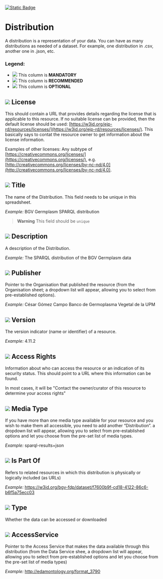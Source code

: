 [![Static Badge](https://img.shields.io/badge/lang-es-yellow?style=plastic)](../Es%20Documentation/Distribution.es.md)
# Distribution
A distribution is a representation of your data. You can have as many distributions as
needed of a dataset. For example, one distribution in .csv, another one in .json, etc.

### Legend:
- ![](https://placehold.jp/17/ff0000/000000/20x20.png?text=M) This column is **MANDATORY**
- ![](https://placehold.jp/17/ea9999/000000/20x20.png?text=R) This column is **RECOMMENDED**
- ![](https://placehold.jp/17/ffffff/000000/20x20.png?text=O) This column is **OPTIONAL**

## ![](https://placehold.jp/17/ff0000/000000/20x20.png?text=M) License
This should contain a URL that provides details regarding the license that is applicable to this resource.
If no suitable license can be provided, then the default license should be used:
[https://w3id.org/ejp-rd/resources/licenses/](https://w3id.org/ejp-rd/resources/licenses/). This basically says to contat the resource owner to get information about the license information.

 Examples of other licenses: 
Any subtype of [https://creativecommons.org/licenses/](https://creativecommons.org/licenses/),
e.g. [http://creativecommons.org/licenses/by-nc-nd/4.0](http://creativecommons.org/licenses/by-nc-nd/4.0).


## ![](https://placehold.jp/17/ff0000/000000/20x20.png?text=M) Title
The name of the Distribution. This field needs to be unique in this spreadsheet.

*Example:*
BGV Germplasm SPARQL distribution

> **Warning** This field should be `unique`




## ![](https://placehold.jp/17/ff0000/000000/20x20.png?text=M) Description
A description of the Distribution.

*Example:*
The SPARQL distribution of the BGV Germplasm data


## ![](https://placehold.jp/17/ff0000/000000/20x20.png?text=M) Publisher
Pointer to the Organisation that published the
resource (from the Organisation sheet; a dropdown list will appear, allowing you to select from pre-established options).

*Example:*
César Gómez Campo Banco de Germoplasma Vegetal de la UPM



## ![](https://placehold.jp/17/ff0000/000000/20x20.png?text=M) Version 
The version indicator (name or identifier) of a
resource.

*Example:*
4.11.2

## ![](https://placehold.jp/17/ea9999/000000/20x20.png?text=R) Access Rights
Information about who can access the
resource or an indication of its security status.
This should point to a URL where this
information can be found. 

In most cases, it will be "Contact the owner/curator of this resource to determine your access rights"



## ![](https://placehold.jp/17/ffffff/000000/20x20.png?text=O) Media Type
If you have more than one media type
available for your resource and you wish to
make them all accessible, you need to add
another “Distribution”. a dropdown list will appear, allowing you to select from pre-established options and let you choose from the pre-set list of media types.

*Example:*
sparql-results+json



## ![](https://placehold.jp/17/ffffff/000000/20x20.png?text=O) Is Part Of
Refers to related resources in which this
distribution is physically or logically included (as URLs)

*Example:*
https://w3id.org/bgv-fdp/dataset/f7600b9f-cd18-4122-86c6-b6f5a75ecc03




## ![](https://placehold.jp/17/ffffff/000000/20x20.png?text=O) Type
Whether the data can be accessed or downloaded

## ![](https://placehold.jp/17/ffffff/000000/20x20.png?text=O) AccessService

Pointer to the Access Service that makes the data available through this distribution (from the Data Service shee, a dropdown list will appear, allowing you to select from pre-established options and let you choose from the pre-set list of media types)

*Example:*
http://edamontology.org/format_3790